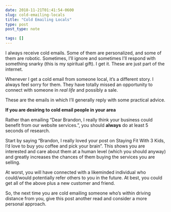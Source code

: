 ```yaml
---
date: 2018-11-21T01:41:54-0600
slug: cold-emailing-locals
title: "Cold Emailing Locals"
type: post
post_type: note

tags: []
---
```

I always receive cold emails. Some of them are personalized, and some of them are robotic. Sometimes, I’ll ignore and sometimes I’ll respond with something snarky (this is my spiritual gift). I get it. These are just part of the internet.


Whenever I get a cold email from someone local, it’s a different story. I always feel sorry for them. They have totally missed an opportunity to connect with someone in *real life* and possibly a sale.


These are the emails in which I’ll generally reply with some practical advice.


**If you are desiring to cold email people in your area**


Rather than emailing “Dear Brandon, I really think your business could benefit from our website services.”, you should **always** do at least 5 seconds of research.


Start by saying “Brandon, I really loved your post on Staying Fit With 3 Kids, I’d love to buy you coffee and pick your brain”. This shows you are interested and care about them at a human level (which you should anyway) and greatly increases the chances of them buying the services you are selling.


At worst, you will have connected with a likeminded individual who could/would potentially refer others to you in the future. At best, you could get all of the above plus a new customer and friend.


So, the next time you are cold emailing someone who’s within driving distance from you, give this post another read and consider a more personal approach.



